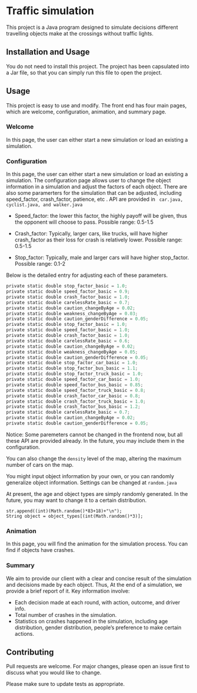# Traffic simulation

This project is a Java program designed to simulate decisions different travelling objects make at the crossings without traffic lights.

## Installation and Usage

You do not need to install this project. The project has been capsulated into a Jar file, so that you can simply run this file to open the project.

## Usage

This project is easy to use and modify. The front end has four main pages, which are welcome, configuration, animation, and summary page. 

### Welcome
In this page, the user can either start a new simulation or load an existing a simulation.

### Configuration
In this page, the user can either start a new simulation or load an existing a simulation.
The configuration page allows user to change the object information in a simulation and adjust the factors of each object.
There are also some paramerters for the simulation that can be adjusted, including speed_factor, crash_factor, patience, etc
. API are provided in ``` car.java, cyclist.java, and walker.java```

* Speed_factor: the lower this factor, the highly payoff will be given, thus the opponent will choose to pass.
Possible range: 0.5-1.5

* Crash_factor: Typically, larger cars, like trucks, will have higher crash_factor as their loss for crash is relatively lower. 
Possible range: 0.5-1.5

* Stop_factor: Typically, male and larger cars will have higher stop_factor.
Possible range: 0.1-2

Below is the detailed entry for adjusting each of these parameters.
```python
private static double stop_factor_basic = 1.0;
private static double speed_factor_basic = 0.9;
private static double crash_factor_basic = 1.0;
private static double carelessRate_basic = 0.7;
private static double caution_changeByAge = 0.02;
private static double weakness_changeByAge = 0.03;
private static double caution_genderDifference = 0.05;
private static double stop_factor_basic = 1.0;
private static double speed_factor_basic = 1.0;
private static double crash_factor_basic = 1.0;
private static double carelessRate_basic = 0.6;
private static double caution_changeByAge = 0.02;
private static double weakness_changeByAge = 0.05;
private static double caution_genderDifference = 0.05;
private static double stop_factor_car_basic = 1.0;
private static double stop_factor_bus_basic = 1.1;
private static double stop_factor_truck_basic = 1.0;
private static double speed_factor_car_basic = 1.0;
private static double speed_factor_bus_basic = 0.85;
private static double speed_factor_truck_basic = 0.8;
private static double crash_factor_car_basic = 0.8;
private static double crash_factor_truck_basic = 1.0;
private static double crash_factor_bus_basic = 1.2;
private static double carelessRate_basic = 0.7;
private static double caution_changeByAge = 0.02;
private static double caution_genderDifference = 0.05;
```
Notice: Some paremeters cannot be changed in the frontend now, but all these API are provided already. In the future, you may include them in the configuration.

You can also change the ```density``` level of the map, altering the maximum number of cars on the map.

You might input object information by your own, or you can randomly generalize object information. Settings can be changed at ```random.java```

At present, the age and object types are simply randomly generated. In the future, you may want to change it to a certain distribution.
```                
str.append((int)(Math.random()*83+18)+"\n");
String object = object_types[(int(Math.random()*3)];
```


### Animation
In this page, you will find the animation for the simulation process. You can find if objects have crashes.

### Summary
We aim to provide our client with a clear and concise result of the simulation and decisions made by each object.
Thus, At the end of a simulation, we provide a brief report of it. Key information involve:

* Each decision made at each round, with action, outcome, and driver info.
* Total number of crashes in the simulation.
* Statistics on crashes happened in the simulation, including age distribution, gender distribution, people’s preference to make certain actions.

## Contributing
Pull requests are welcome. For major changes, please open an issue first to discuss what you would like to change.

Please make sure to update tests as appropriate.


